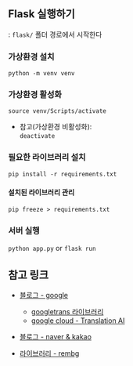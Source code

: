 ## Flask 실행하기  
: `flask/` 폴더 경로에서 시작한다

### 가상환경 설치
`python -m venv venv`

### 가상환경 활성화
`source venv/Scripts/activate`  
- 참고(가상환경 비활성화):  
  `deactivate`

### 필요한 라이브러리 설치
`pip install -r requirements.txt`

#### 설치된 라이브러리 관리
`pip freeze > requirements.txt`

### 서버 실행
`python app.py` or `flask run`


## 참고 링크

- [블로그 - google](https://www.dinolabs.ai/386)
  - [googletrans 라이브러리](https://pypi.org/project/googletrans/)
  - [google cloud - Translation AI](https://cloud.google.com/translate/?hl=ko)

- [블로그 - naver & kakao](https://www.dinolabs.ai/387)

- [라이브러리 - rembg](https://pypi.org/project/rembg/)